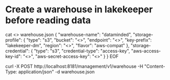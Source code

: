 # Create a warehouse in lakekeeper before reading data

cat <<EOF>> warehouse.json
{
  "warehouse-name": "dataminded",
  "storage-profile": {
    "type": "s3",
    "bucket": "<>",
    "endpoint": "<>",
    "key-prefix": "lakekeeper-dm",
    "region": "<>",
    "flavor": "aws-compat"
  },
  "storage-credential": {
    "type": "s3",
    "credential-type": "access-key",
    "aws-access-key-id": "<>",
    "aws-secret-access-key": "<>"
  }
}
EOF

curl -X POST http://localhost:8181/management/v1/warehouse -H "Content-Type: application/json" -d warehouse.json
